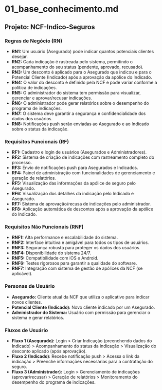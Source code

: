 # 01_base_conhecimento.md

## Projeto: NCF-Indico-Seguros

### Regras de Negócio (RN)

* **RN1:**  Um usuário (Asegurado) pode indicar quantos potenciais clientes desejar.
* **RN2:** Cada indicação é rastreada pelo sistema, permitindo o acompanhamento do seu status (pendente, aprovado, recusado).
* **RN3:**  Um desconto é aplicado para o Asegurado que indicou e para o Potencial Cliente (Indicado) após a aprovação da apólice do Indicado.
* **RN4:** O valor do desconto é definido pela NCF e pode variar conforme a política de indicações.
* **RN5:**  O administrador do sistema tem permissão para visualizar, gerenciar e aprovar/recusar indicações.
* **RN6:** O administrador pode gerar relatórios sobre o desempenho do programa de indicações.
* **RN7:** O sistema deve garantir a segurança e confidencialidade dos dados dos usuários.
* **RN8:**  Notificações push serão enviadas ao Asegurado e ao Indicado sobre o status da indicação.


### Requisitos Funcionais (RF)

* **RF1:** Cadastro e login de usuários (Asegurados e Administradores).
* **RF2:**  Sistema de criação de indicações com rastreamento completo do processo.
* **RF3:**  Envio de notificações push para Asegurados e Indicados.
* **RF4:**  Painel de administração com funcionalidades de gerenciamento e geração de relatórios.
* **RF5:**  Visualização das informações da apólice de seguro pelo Asegurado.
* **RF6:**  Visualização dos detalhes da indicação pelo Indicado e Asegurado.
* **RF7:**  Sistema de aprovação/recusa de indicações pelo administrador.
* **RF8:**  Aplicação automática de descontos após a aprovação da apólice do Indicado.


### Requisitos Não Funcionais (RNF)

* **RNF1:**  Alta performance e escalabilidade do sistema.
* **RNF2:**  Interface intuitiva e amigável para todos os tipos de usuários.
* **RNF3:**  Segurança robusta para proteger os dados dos usuários.
* **RNF4:**  Disponibilidade do sistema 24/7.
* **RNF5:**  Compatibilidade com iOS e Android.
* **RNF6:**  Testes rigorosos para garantir a qualidade do software.
* **RNF7:**  Integração com sistema de gestão de apólices da NCF (se aplicável).


### Personas de Usuário

* **Asegurado:** Cliente atual da NCF que utiliza o aplicativo para indicar novos clientes.
* **Potencial Cliente (Indicado):**  Novo cliente indicado por um Asegurado.
* **Administrador do Sistema:** Usuário com permissão para gerenciar o sistema e gerar relatórios.


### Fluxos de Usuário

* **Fluxo 1 (Asegurado):** Login > Criar Indicação (preenchendo dados do Indicado) > Acompanhamento do status da indicação > Visualização do desconto aplicado (após aprovação).
* **Fluxo 2 (Indicado):** Recebe notificação push > Acessa o link da indicação > Preenche informações necessárias para a contratação do seguro.
* **Fluxo 3 (Administrador):** Login > Gerenciamento de indicações (aprovar/recusar) > Geração de relatórios > Monitoramento do desempenho do programa de indicações.

